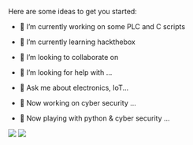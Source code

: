 Here are some ideas to get you started:

- 🔭 I’m currently working on some PLC and C scripts
- 🌱 I’m currently learning hackthebox
- 👯 I’m looking to collaborate on 
- 🤔 I’m looking for help with ...
- 💬 Ask me about electronics, IoT...

- 🔭 Now working on cyber security ...
- 🌱 Now playing with python & cyber security ...



[![](https://img.shields.io/badge/OS-kali%20Linux-33aadd?style=flat-square&logo=kali-linux&logoColor=ffffff)](https://simpleicons.org/?q=windows/windows.svg)
[![](https://img.shields.io/badge/iOS-iphone-292e33?style=flat-square&logo=apple&logoColor=ffffff)](https://simpleicons.org/icons/ios.svg)



